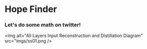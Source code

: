 # Hope Finder
### Let's do some math on twitter!
<img alt="All Layers Input Reconstruction and Distillation Diagram" src="imgs/ss01.png /><br/>
